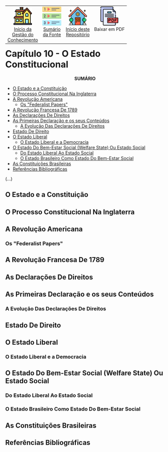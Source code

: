 <table align="right" border="0">
  <tr>
    <td align="center" valign="top">
      <a href="https://github.com/dnlclaudino/gestao-do-conhecimento#readme">
        <img src="https://github.com/dnlclaudino/imagens/blob/master/icones/casa3.png?raw=true" heigh="60" width="60"><br>Início da <br>Gestão do <br>Conhecimento
      </a>
    </td>
    <td align="center" valign="top">
      <a href="./README.md">
        <img src="https://github.com/dnlclaudino/imagens/blob/master/icones/sumario.png?raw=true" heigh="60" width="60"><br>Sumário<br>da Fonte
      </a>
    </td>
    <td align="center" valign="top">
      <a href="../README.md">
        <img src="https://github.com/dnlclaudino/imagens/blob/master/icones/casa2.png?raw=true" heigh="60" width="60"><br>Início deste <br>Repositório
      </a>
    </td>
    <td align="center" valign="top">
        <img src="https://github.com/dnlclaudino/imagens/blob/master/icones-aplicativos/pdf/pdf.png?raw=true" heigh="60" width="60"><br>Baixar em PDF
    </td>
  </tr>
</table><br><br><br><br><br>

# Capítulo 10 - O Estado Constitucional

<center><b>SUMÁRIO</b></center>

<!-- TOC updateonsave:false-->

- [O Estado e a Constituição](#o-estado-e-a-constituição)
- [O Processo Constitucional Na Inglaterra](#o-processo-constitucional-na-inglaterra)
- [A Revolução Americana](#a-revolução-americana)
    - [Os "Federalist Papers"](#os-federalist-papers)
- [A Revolução Francesa De 1789](#a-revolução-francesa-de-1789)
- [As Declarações De Direitos](#as-declarações-de-direitos)
- [As Primeiras Declaração e os seus Conteúdos](#as-primeiras-declaração-e-os-seus-conteúdos)
    - [A Evolução Das Declarações De Direitos](#a-evolução-das-declarações-de-direitos)
- [Estado De Direito](#estado-de-direito)
- [O Estado Liberal](#o-estado-liberal)
    - [O Estado Liberal e a Democracia](#o-estado-liberal-e-a-democracia)
- [O Estado Do Bem-Estar Social (Welfare State) Ou Estado Social](#o-estado-do-bem-estar-social-welfare-state-ou-estado-social)
    - [Do Estado Liberal Ao Estado Social](#do-estado-liberal-ao-estado-social)
    - [O Estado Brasileiro Como Estado Do Bem-Estar Social](#o-estado-brasileiro-como-estado-do-bem-estar-social)
- [As Constituições Brasileiras](#as-constituições-brasileiras)
- [Referências Bibliográficas](#referências-bibliográficas)

<!-- /TOC -->(...)

## O Estado e a Constituição

## O Processo Constitucional Na Inglaterra

## A Revolução Americana

### Os "Federalist Papers"

## A Revolução Francesa De 1789

## As Declarações De Direitos

## As Primeiras Declaração e os seus Conteúdos

### A Evolução Das Declarações De Direitos

## Estado De Direito

## O Estado Liberal

### O Estado Liberal e a Democracia

## O Estado Do Bem-Estar Social (Welfare State) Ou Estado Social

### Do Estado Liberal Ao Estado Social

### O Estado Brasileiro Como Estado Do Bem-Estar Social

## As Constituições Brasileiras

## Referências Bibliográficas